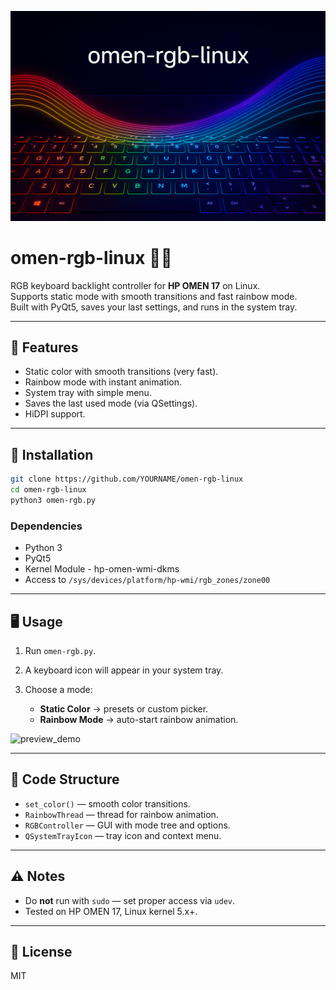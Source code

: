 ![RGB banner](assets/banner.png)

# omen-rgb-linux 🎹✨

RGB keyboard backlight controller for **HP OMEN 17** on Linux.  
Supports static mode with smooth transitions and fast rainbow mode.  
Built with PyQt5, saves your last settings, and runs in the system tray.

---

## 🚀 Features
- Static color with smooth transitions (very fast).
- Rainbow mode with instant animation.
- System tray with simple menu.
- Saves the last used mode (via QSettings).
- HiDPI support.

---

## 🔧 Installation

```bash
git clone https://github.com/YOURNAME/omen-rgb-linux
cd omen-rgb-linux
python3 omen-rgb.py
````

### Dependencies

* Python 3
* PyQt5
* Kernel Module - hp-omen-wmi-dkms
* Access to `/sys/devices/platform/hp-wmi/rgb_zones/zone00`

---

## 🖥️ Usage

1. Run `omen-rgb.py`.
2. A keyboard icon will appear in your system tray.
3. Choose a mode:

   * **Static Color** → presets or custom picker.
   * **Rainbow Mode** → auto-start rainbow animation.

![preview_demo](assets/rgb_demo.png)

---

## 📂 Code Structure

* `set_color()` — smooth color transitions.
* `RainbowThread` — thread for rainbow animation.
* `RGBController` — GUI with mode tree and options.
* `QSystemTrayIcon` — tray icon and context menu.

---

## ⚠️ Notes

* Do **not** run with `sudo` — set proper access via `udev`.
* Tested on HP OMEN 17, Linux kernel 5.x+.

---

## 📜 License

MIT
